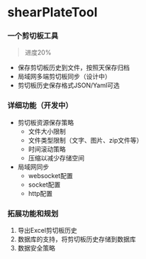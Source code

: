 # shearPlateTool
### 一个剪切板工具 
>进度20%

- 保存剪切板历史到文件，按照天保存归档
- 局域网多端剪切板同步（设计中）
- 剪切板历史保存格式JSON/Yaml可选

### 详细功能（开发中）
- 剪切板资源保存策略
    - 文件大小限制
    - 文件类型限制（文字、图片、zip文件等）
    - 时间滚动策略
    - 压缩以减少存储空间
- 局域网同步
    - websocket配置
    - socket配置
    - http配置
  
### 拓展功能和规划
1. 导出Excel剪切板历史
2. 数据库的支持，将剪切板历史存储到数据库
3. 数据安全策略
